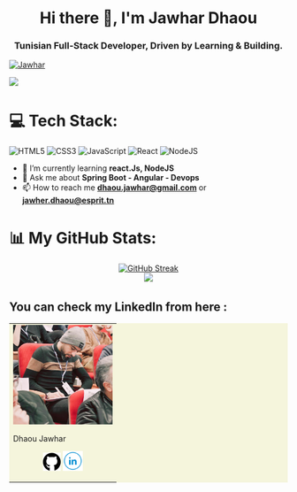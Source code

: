 <!-- ![Design and Developement](https://github.com/Dhaou-Jawhar/Dhaou-Jawhar/blob/main/dhaou-jawhar%20(1).png) -->

<h1 align="center">Hi there 👋, I'm Jawhar Dhaou</h1>
<h3 align="center">Tunisian Full-Stack Developer, Driven by Learning & Building.</h3>
<p align="left"> <a href="https://github.com/ryo-ma/github-profile-trophy"><img src="https://github-profile-trophy.vercel.app/?username=Dhaou-Jawhar" alt="Jawhar" />

  
  [![](https://visitcount.itsvg.in/api?id=Dhaou-Jawhar&icon=0&color=6)](https://visitcount.itsvg.in)

# 💻 Tech Stack:
![HTML5](https://img.shields.io/badge/html5-%23E34F26.svg?style=for-the-badge&logo=html5&logoColor=white) ![CSS3](https://img.shields.io/badge/css3-%231572B6.svg?style=for-the-badge&logo=css3&logoColor=white) ![JavaScript](https://img.shields.io/badge/javascript-%23323330.svg?style=for-the-badge&logo=javascript&logoColor=%23F7DF1E) ![React](https://img.shields.io/badge/react-%2320232a.svg?style=for-the-badge&logo=react&logoColor=%2361DAFB) ![NodeJS](https://img.shields.io/badge/node.js-6DA55F?style=for-the-badge&logo=node.js&logoColor=white)

- 🔭 I’m currently learning **react.Js, NodeJS**
- 🌱 Ask me about **Spring Boot - Angular - Devops**
- 📫 How to reach me **dhaou.jawhar@gmail.com** or **jawher.dhaou@esprit.tn** 

# 📊 My GitHub Stats:
<!-- ![](https://github-readme-stats.vercel.app/api?username=Dhaou-Jawhar&theme=synthwave&hide_border=true&include_all_commits=true&count_private=false)<br/> -->
<center>
  
[![GitHub Streak](https://streak-stats.demolab.com?user=Dhaou-Jawhar&theme=shades-of-purple&sideLabels=EBEBEB)](https://git.io/streak-stats)<br/>
![](https://github-readme-stats.vercel.app/api/top-langs/?username=Dhaou-Jawhar&theme=synthwave&hide_border=true&include_all_commits=true&count_private=false&layout=compact)  

</center>

## You can check my LinkedIn from here : 

<table style="background-color:#F5F5DC">
<tr>
<td>
<img src="https://github.com/Dhaou-Jawhar/Dhaou-Jawhar/blob/main/profile.png" width="180"/>

Dhaou Jawhar

<p align="center">
<a href = "https://github.com/Dhaou-Jawhar"><img src = "https://github.com/harshalrj25/MasterAssetsRepo/blob/master/gitHubLogo.png" width="32" height = "33"/></a>
<a href = "https://www.linkedin.com/in/dhaou-jawhar/"><img src = "https://github.com/harshalrj25/MasterAssetsRepo/blob/master/linkedInLogo.svg" width="36" height="36"/></a>
</p>
</td>
</tr> 
</table>

</a> </p>



